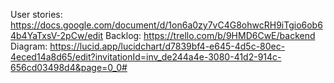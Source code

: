 User stories: https://docs.google.com/document/d/1on6a0zy7vC4G8ohwcRH9iTgio6ob64b4YaTxsV-2pCw/edit
Backlog: https://trello.com/b/9HMD6CwE/backend
Diagram: https://lucid.app/lucidchart/d7839bf4-e645-4d5c-80ec-4eced14a8d65/edit?invitationId=inv_de244a4e-3080-41d2-914c-656cd03498d4&page=0_0#
